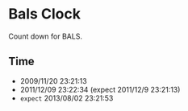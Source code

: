 # Bals Clock
Count down for BALS.

## Time
* 2009/11/20 23:21:13
* 2011/12/09 23:22:34 (expect 2011/12/9 23:21:13)
* `expect` 2013/08/02 23:21:53
